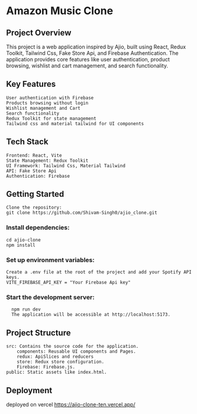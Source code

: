 # Amazon Music Clone

## Project Overview

This project is a web application inspired by Ajio, built using React, Redux Toolkit, Tailwind Css, Fake Store Api, and Firebase Authentication. The application provides core features like user authentication, product browsing, wishlist and cart management, and search functionality.

## Key Features

    User authentication with Firebase
    Products browsing without login
    Wishlist management and Cart
    Search functionality
    Redux Toolkit for state management
    Tailwind css and material tailwind for UI components

## Tech Stack

    Frontend: React, Vite
    State Management: Redux Toolkit
    UI Framework: Tailwind Css, Material Tailwind
    API: Fake Store Api
    Authentication: Firebase
    

## Getting Started

    Clone the repository:
    git clone https://github.com/Shivam-Singh0/ajio_clone.git


  ### Install dependencies:

    cd ajio-clone
    npm install

  ### Set up environment variables:
    Create a .env file at the root of the project and add your Spotify API keys.
    VITE_FIREBASE_API_KEY = "Your Firebase Api key"
  

  ### Start the development server:
      npm run dev
      The application will be accessible at http://localhost:5173.

## Project Structure

    src: Contains the source code for the application.
        components: Reusable UI components and Pages.
        redux: ApiSlices and reducers
        store: Redux store configuration.
        Firebase: Firebase.js.
    public: Static assets like index.html.

## Deployment
  deployed on vercel
  https://ajio-clone-ten.vercel.app/

